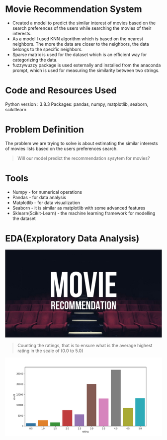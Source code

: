 # Movie Recommendation System
* Created a model to predict the similar interest of movies based on the search preferences of the users while searching the movies of their interests.
* As a model I used KNN algorithm which is based on the nearest neighbors. The more the data are closer to the neighbors, the data belongs to the specific neighbors.
* Sparse matrix is used for the dataset which is an efficient way for categorizing the data.
* fuzzywuzzy package is used externally and installed from the anaconda prompt, which is used for measuring the similarity between two strings.

# Code and Resources Used
Python version : 3.8.3 Packages: pandas, numpy, matplotlib, seaborn, scikitlearn

# Problem Definition
The problem we are trying to solve is about estimating the similar interests of movies lists based on the users preferences search.
>Will our model predict the recommendation sysytem for movies?

# Tools
* Numpy - for numerical operations
* Pandas - for data analysis
* Matplotlib - for data visualization
* Seaborn - it is similar as matplotlib with some advanced features
* Sklearn(Scikit-Learn) - the machine learning framework for modelling the dataset

# EDA(Exploratory Data Analysis)
<img src="movie.jpg"/>

> Counting the ratings, that is to ensure what is the average highest rating in the scale of (0.0 to 5.0)
<img src="countplot.png"/>



